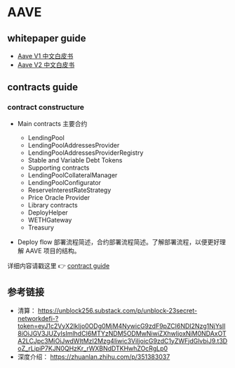 # AAVE

## whitepaper guide

- [Aave V1 中文白皮书](./whitepaper/AAVE%20whitepaper%20V1.md)
- [Aave V2 中文白皮书](https://learnblockchain.cn/article/3099)

## contracts guide

### contract constructure

- Main contracts 主要合约

  - LendingPool
  - LendingPoolAddressesProvider
  - LendingPoolAddressesProviderRegistry
  - Stable and Variable Debt Tokens
  - Supporting contracts
  - LendingPoolCollateralManager
  - LendingPoolConfigurator
  - ReserveInterestRateStrategy
  - Price Oracle Provider
  - Library contracts
  - DeployHelper
  - WETHGateway
  - Treasury

- Deploy flow 部署流程简述，合约部署流程简述。了解部署流程，以便更好理解 AAVE 项目的结构。

详细内容请戳这里 :point_right: [contract guide](./contract/readme.md)

## 参考链接

- 清算： https://unblock256.substack.com/p/unblock-23secret-networkdefi-?token=eyJ1c2VyX2lkIjo0ODg0MjM4NywicG9zdF9pZCI6NDI2Nzg1NjYsIl8iOiJGV3JUZyIsImlhdCI6MTYzNDM5ODMwNiwiZXhwIjoxNjM0NDAxOTA2LCJpc3MiOiJwdWItMzI2Mzg4Iiwic3ViIjoicG9zdC1yZWFjdGlvbiJ9.t3DoZ_rLipiP7KJN0QHzKr_rWXBNdDTKHwhZOcRgLp0
- 深度介绍： https://zhuanlan.zhihu.com/p/351383037
